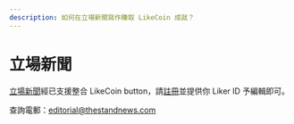 ```yaml
---
description: 如何在立場新聞寫作賺取 LikeCoin 成就？
---
```


# 立場新聞

[立場新聞](https://www.thestandnews.com/)經已支援整合 LikeCoin button，請[註冊](https://docs.like.co/v/zh/user-guide/liker-id/register)並提供你 Liker ID 予編輯即可。

查詢電郵：[editorial@thestandnews.com](mailto:editorial@thestandnews.com)

